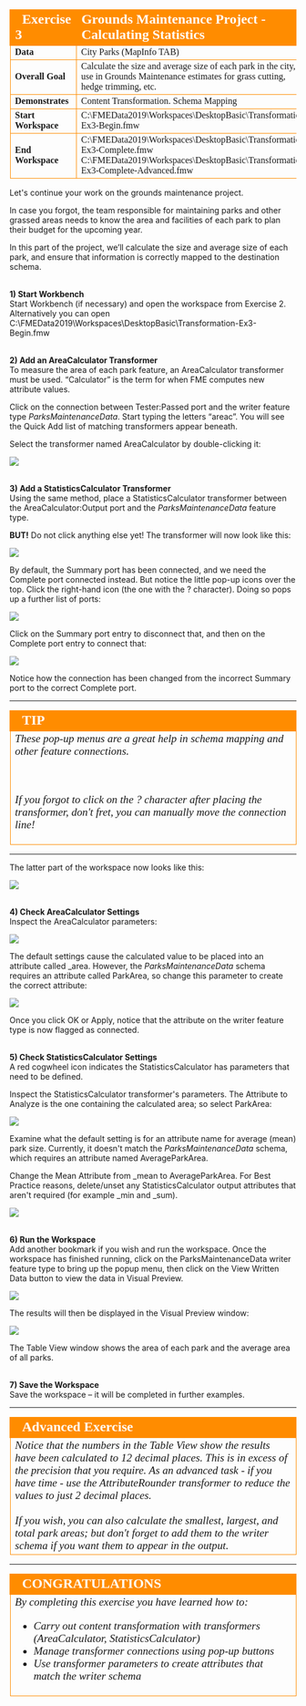 <!--Exercise Section-->


<table style="border-spacing: 0px;border-collapse: collapse;font-family:serif">
<tr>
<td width=25% style="vertical-align:middle;background-color:darkorange;border: 2px solid darkorange">
<i class="fa fa-cogs fa-lg fa-pull-left fa-fw" style="color:white;padding-right: 12px;vertical-align:text-top"></i>
<span style="color:white;font-size:x-large;font-weight: bold">Exercise 3</span>
</td>
<td style="border: 2px solid darkorange;background-color:darkorange;color:white">
<span style="color:white;font-size:x-large;font-weight: bold">Grounds Maintenance Project - Calculating Statistics</span>
</td>
</tr>

<tr>
<td style="border: 1px solid darkorange; font-weight: bold">Data</td>
<td style="border: 1px solid darkorange">City Parks (MapInfo TAB)</td>
</tr>

<tr>
<td style="border: 1px solid darkorange; font-weight: bold">Overall Goal</td>
<td style="border: 1px solid darkorange">Calculate the size and average size of each park in the city, to use in Grounds Maintenance estimates for grass cutting, hedge trimming, etc.</td>
</tr>

<tr>
<td style="border: 1px solid darkorange; font-weight: bold">Demonstrates</td>
<td style="border: 1px solid darkorange">Content Transformation. Schema Mapping</td>
</tr>

<tr>
<td style="border: 1px solid darkorange; font-weight: bold">Start Workspace</td>
<td style="border: 1px solid darkorange">C:\FMEData2019\Workspaces\DesktopBasic\Transformation-Ex3-Begin.fmw</td>
</tr>

<tr>
<td style="border: 1px solid darkorange; font-weight: bold">End Workspace</td>
<td style="border: 1px solid darkorange">C:\FMEData2019\Workspaces\DesktopBasic\Transformation-Ex3-Complete.fmw<br>C:\FMEData2019\Workspaces\DesktopBasic\Transformation-Ex3-Complete-Advanced.fmw</td>
</tr>

</table>


Let's continue your work on the grounds maintenance project.

In case you forgot, the team responsible for maintaining parks and other grassed areas needs to know the area and facilities of each park to plan their budget for the upcoming year.

In this part of the project, we’ll calculate the size and average size of each park, and ensure that information is correctly mapped to the destination schema.


<br>**1) Start Workbench**
<br>Start Workbench (if necessary) and open the workspace from Exercise 2. Alternatively you can open C:\FMEData2019\Workspaces\DesktopBasic\Transformation-Ex3-Begin.fmw


<br>**2) Add an AreaCalculator Transformer**
<br>To measure the area of each park feature, an AreaCalculator transformer must be used. “Calculator” is the term for when FME computes new attribute values.

Click on the connection between Tester:Passed port and the writer feature type *ParksMaintenanceData*. Start typing the letters “areac”. You will see the Quick Add list of matching transformers appear beneath.

Select the transformer named AreaCalculator by double-clicking it:

![](./Images/Img2.218.Ex3.QuickAddAreaCalculator.png)


<br>**3) Add a StatisticsCalculator Transformer**
<br>Using the same method, place a StatisticsCalculator transformer between the AreaCalculator:Output port and the *ParksMaintenanceData* feature type.

**BUT!** Do not click anything else yet! The transformer will now look like this:

![](./Images/Img2.219.Ex3.StatsCalcDefaultConnections.png)

By default, the Summary port has been connected, and we need the Complete port connected instead. But notice the little pop-up icons over the top. Click the right-hand icon (the one with the ? character). Doing so pops up a further list of ports:

![](./Images/Img2.220.Ex3.StatsCalcPopUpButtons.png)

Click on the Summary port entry to disconnect that, and then on the Complete port entry to connect that:

![](./Images/Img2.221.Ex3.StatsCalcPopUpButtonsEdited.png)

Notice how the connection has been changed from the incorrect Summary port to the correct Complete port.

---

<!--Tip Section-->

<table style="border-spacing: 0px">
<tr>
<td style="vertical-align:middle;background-color:darkorange;border: 2px solid darkorange">
<i class="fa fa-info-circle fa-lg fa-pull-left fa-fw" style="color:white;padding-right: 12px;vertical-align:text-top"></i>
<span style="color:white;font-size:x-large;font-weight: bold;font-family:serif">TIP</span>
</td>
</tr>

<tr>
<td style="border: 1px solid darkorange">
<span style="font-family:serif; font-style:italic; font-size:larger">
These pop-up menus are a great help in schema mapping and other feature connections.

<br><br>If you forgot to click on the ? character after placing the transformer, don't fret, you can manually move the connection line!
</span>
</td>
</tr>
</table>

---

The latter part of the workspace now looks like this:

![](./Images/Img2.222.Ex3.StatsCalcInCanvas.png)


<br>**4) Check AreaCalculator Settings**
<br>Inspect the AreaCalculator parameters:

![](./Images/Img2.223.Ex3.AreaCalcParameters.png)

The default settings cause the calculated value to be placed into an attribute called _area. However, the *ParksMaintenanceData* schema requires an attribute called ParkArea, so change this parameter to create the correct attribute:

![](./Images/Img2.224.Ex3.AreaCalcEditedParameters.png)

Once you click OK or Apply, notice that the attribute on the writer feature type is now flagged as connected.


<br>**5) Check StatisticsCalculator Settings**
<br>A red cogwheel icon indicates the StatisticsCalculator has parameters that need to be defined.

Inspect the StatisticsCalculator transformer's parameters. The Attribute to Analyze is the one containing the calculated area; so select ParkArea:

![](./Images/Img2.225.Ex3.StatsCalcParameters1.png)

Examine what the default setting is for an attribute name for average (mean) park size. Currently, it doesn't match the *ParksMaintenanceData* schema, which requires an attribute named AverageParkArea.

Change the Mean Attribute from _mean to AverageParkArea. For Best Practice reasons, delete/unset any StatisticsCalculator output attributes that aren't required (for example _min and _sum).

![](./Images/Img2.226.Ex3.StatsCalcParameters2.png)


<br>**6) Run the Workspace**
<br>Add another bookmark if you wish and run the workspace. Once the workspace has finished running, click on the ParksMaintenanceData writer feature type to bring up the popup menu, then click on the View Written Data button to view the data in Visual Preview.

![](./Images/Img2.227.Ex3.ViewWrittenData.png)


The results will then be displayed in the Visual Preview window:

![](./Images/Img2.228.Ex3.VPTableView.png)

The Table View window shows the area of each park and the average area of all parks.


<br>**7) Save the Workspace**
<br>Save the workspace – it will be completed in further examples.


---

<!--Advanced Exercise Section-->

<table style="border-spacing: 0px">
<tr>
<td style="vertical-align:middle;background-color:darkorange;border: 2px solid darkorange">
<i class="fa fa-cogs fa-lg fa-pull-left fa-fw" style="color:white;padding-right: 12px;vertical-align:text-top"></i>
<span style="color:white;font-size:x-large;font-weight: bold;font-family:serif">Advanced Exercise</span>
</td>
</tr>

<tr>
<td style="border: 1px solid darkorange">
<span style="font-family:serif; font-style:italic; font-size:larger">
Notice that the numbers in the Table View show the results have been calculated to 12 decimal places. This is in excess of the precision that you require. As an advanced task - if you have time - use the AttributeRounder transformer to reduce the values to just 2 decimal places.
<br><br>If you wish, you can also calculate the smallest, largest, and total park areas; but don't forget to add them to the writer schema if you want them to appear in the output.
</span>
</td>
</tr>
</table>

---

<!--Exercise Congratulations Section-->

<table style="border-spacing: 0px">
<tr>
<td style="vertical-align:middle;background-color:darkorange;border: 2px solid darkorange">
<i class="fa fa-thumbs-o-up fa-lg fa-pull-left fa-fw" style="color:white;padding-right: 12px;vertical-align:text-top"></i>
<span style="color:white;font-size:x-large;font-weight: bold;font-family:serif">CONGRATULATIONS</span>
</td>
</tr>

<tr>
<td style="border: 1px solid darkorange">
<span style="font-family:serif; font-style:italic; font-size:larger">
By completing this exercise you have learned how to:
<br>
<ul><li>Carry out content transformation with transformers (AreaCalculator, StatisticsCalculator)</li>
<li>Manage transformer connections using pop-up buttons</li>
<li>Use transformer parameters to create attributes that match the writer schema</li></ul>
</span>
</td>
</tr>
</table>
